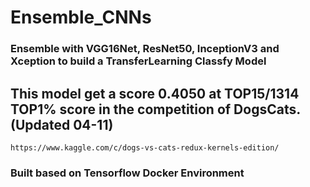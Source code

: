 # Ensemble_CNNs 
### Ensemble with VGG16Net, ResNet50, InceptionV3 and Xception to build a TransferLearning Classfy Model

## This model get a score 0.4050 at TOP15/1314 TOP1% score in the competition of DogsCats.(Updated 04-11)
``https://www.kaggle.com/c/dogs-vs-cats-redux-kernels-edition/``

###  Built based on Tensorflow Docker Environment

